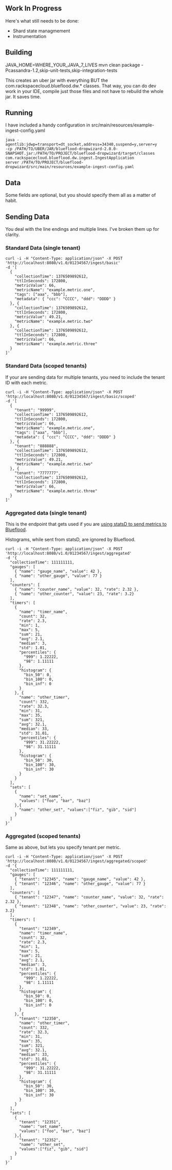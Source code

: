 
## Work In Progress

Here's what still needs to be done:

- Shard state managmement
- Instrumentation

## Building

JAVA_HOME=WHERE_YOUR_JAVA_7_LIVES mvn clean package -Pcassandra-1.2,skip-unit-tests,skip-integration-tests

This creates an uber jar with everything BUT the com.rackspacecloud.blueflood.dw.* classes. That way, you can do dev
work in your IDE, compile just those files and not have to rebuild the whole jar. It saves time.

## Running

I have included a handy configuration in src/main/resources/example-ingest-config.yaml

    java -agentlib:jdwp=transport=dt_socket,address=34340,suspend=y,server=y
    -cp /PATH/TO/UBER/JAR/blueflood-dropwizard-2.0.0-SNAPSHOT.jar:/PATH/TO/PROJECT/blueflood-dropwizard/target/classes
    com.rackspacecloud.blueflood.dw.ingest.IngestApplication
    server /PATH/TO/PROJECT/blueflood-dropwizard/src/main/resources/example-ingest-config.yaml

## Data

Some fields are optional, but you should specify them all as a matter of habit.

## Sending Data

You deal with the line endings and multiple lines. I've broken them up for clarity.

### Standard Data (single tenant)

    curl -i -H "Content-Type: application/json" -X POST 'http://localhost:8080/v1.0/01234567/ingest/basic' 
    -d '[
      {
        "collectionTime": 1376509892612,
        "ttlInSeconds": 172800,
        "metricValue": 66,
        "metricName": "example.metric.one",
        "tags": ["aaa", "bbb"],
        "metadata": { "ccc": "CCCC", "ddd": "DDDD" }
      }, {
        "collectionTime": 1376509892612,
        "ttlInSeconds": 172800,
        "metricValue": 49.21,
        "metricName": "example.metric.two" 
      }, {
        "collectionTime": 1376509892612,
        "ttlInSeconds": 172800,
        "metricValue": 66,
        "metricName": "example.metric.three"
      } 
    ]'

### Standard Data (scoped tenants)

If your are sending data for multiple tenants, you need to include the tenant ID with each metric.

    curl -i -H "Content-Type: application/json" -X POST 'http://localhost:8080/v1.0/01234567/ingest/basic/scoped'
    -d '[
      { 
        "tenant": "99999", 
        "collectionTime": 1376509892612, 
        "ttlInSeconds": 172800, 
        "metricValue": 66, 
        "metricName": "example.metric.one", 
        "tags": ["aaa", "bbb"], 
        "metadata": { "ccc": "CCCC", "ddd": "DDDD" } 
      }, { 
        "tenant": "888888", 
        "collectionTime": 1376509892612, 
        "ttlInSeconds": 172800, 
        "metricValue": 49.21, 
        "metricName": "example.metric.two" 
      }, { 
        "tenant": "7777777", 
        "collectionTime": 1376509892612, 
        "ttlInSeconds": 172800, 
        "metricValue": 66, 
        "metricName": "example.metric.three" 
      } 
    ]'

### Aggregated data (single tenant)

This is the endpoint that gets used if you are [using statsD to send metrics to Blueflood](https://github.com/gdusbabek/blueflood-statsd-backend).

Histograms, while sent from statsD, are ignored by Blueflood.

    curl -i -H "Content-Type: application/json" -X POST 'http://localhost:8080/v1.0/01234567/ingest/aggregated'
    -d '{
      "collectionTime": 111111111, 
      "gauges": [
        { "name": "gauge_name", "value": 42 }, 
        { "name": "other_gauge", "value": 77 }
      ], 
      "counters": [
        { "name": "counter_name", "value": 32, "rate": 2.32 },
        { "name": "other_counter", "value": 23, "rate": 3.2}
      ], 
      "timers": [
        { 
          "name": "timer_name", 
          "count": 32, 
          "rate": 2.3, 
          "min": 1, 
          "max": 5, 
          "sum": 21, 
          "avg": 2.1, 
          "median": 3, 
          "std": 1.01, 
          "percentiles": { 
            "999": 1.22222, 
            "98": 1.11111
          }, 
          "histogram": { 
            "bin_50": 0, 
            "bin_100": 0, 
            "bin_inf": 0 
          } 
        }, { 
          "name": "other_timer", 
          "count": 332, 
          "rate": 32.3, 
          "min": 31, 
          "max": 35, 
          "sum": 321, 
          "avg": 32.1, 
          "median": 33, 
          "std": 31.01, 
          "percentiles": { 
            "999": 31.22222, 
            "98": 31.11111 
          }, 
          "histogram": { 
            "bin_50": 30, 
            "bin_100": 30, 
            "bin_inf": 30 
          } 
        }
      ], 
      "sets": [
        { 
          "name": "set_name", 
          "values": ["foo", "bar", "baz"] 
        },{
          "name": "other_set", "values":["fiz", "gib", "sid"]
        }
      ] 
    }'

### Aggregated (scoped tenants)

Same as above, but lets you specify tenant per metric.

    curl -i -H "Content-Type: application/json" -X POST 'http://localhost:8080/v1.0/01234567/ingest/aggregated/scoped' 
    -d '{
      "collectionTime": 111111111, 
      "gauges": [
        { "tenant": "12345", "name": "gauge_name", "value": 42 }, 
        { "tenant": "12346", "name": "other_gauge", "value": 77 }
      ], 
      "counters": [
        { "tenant": "12347", "name": "counter_name", "value": 32, "rate": 2.32 },
        { "tenant": "12348", "name": "other_counter", "value": 23, "rate": 3.2}
      ], 
      "timers": [
        { 
          "tenant": "12349", 
          "name": "timer_name", 
          "count": 32, 
          "rate": 2.3, 
          "min": 1, 
          "max": 5, 
          "sum": 21, 
          "avg": 2.1, 
          "median": 3, 
          "std": 1.01, 
          "percentiles": { 
            "999": 1.22222, 
            "98": 1.11111
          }, 
          "histogram": { 
            "bin_50": 0, 
            "bin_100": 0, 
            "bin_inf": 0 
          } 
        }, { 
          "tenant": "12350", 
          "name": "other_timer", 
          "count": 332, 
          "rate": 32.3, 
          "min": 31, 
          "max": 35, 
          "sum": 321, 
          "avg": 32.1, 
          "median": 33, 
          "std": 31.01, 
          "percentiles": { 
            "999": 31.22222, 
            "98": 31.11111 
          }, 
          "histogram": { 
            "bin_50": 30, 
            "bin_100": 30, 
            "bin_inf": 30 
          } 
        }
      ], 
      "sets": [
        {
          "tenant": "12351", 
          "name": "set_name", 
          "values": ["foo", "bar", "baz"] 
        },{
          "tenant": "12352", 
          "name": "other_set", 
          "values":["fiz", "gib", "sid"]
        }
      ] 
    }'
    
